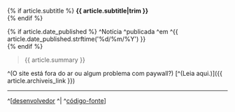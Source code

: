 {% if article.subtitle %}
**{{ article.subtitle|trim }}**  
{% endif %}

{% if article.date_published %}
^Notícia ^publicada ^em ^{{ article.date_published.strftime('%d/%m/%Y') }}  
{% endif %}

> {{ article.summary }}

^(O site está fora do ar ou algum problema com paywall?) [^(Leia aqui.)]({{ article.archiveis_link }})

***

^[[desenvolvedor](https://#) ^| ^[código-fonte](https://#)]